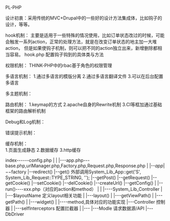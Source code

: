   PL-PHP

  设计初衷：采用传统的MVC+Drupal中的一些好的设计方法集成体，比如钩子的设计，等等。
  
  
  hook机制：
	主要是适用于一些特殊的情况使用，比如订单状态改过的时候，可能会触发一系列action，正常的处理方法，就是在改变订单状态的地主加一大堆action，
	但是如果使钩子机制，则可以把不同的action独立出来，新增删除都相当容易。
	hook.php   配置钩子钩到的具体类与方法
  
  
  权限机制：
  THINK-PHP中的rbac基于角色的权限管理
  
  
  多语言机制：
	1.通过多语言的模版分离
	2.通过多语言翻译文件
	3.可以在后台配置多语言
  
  
  多主题机制：
  
  
  路由机制：
	1.keymap的方式
	2.apache自身的Rewrite机制
	3.CI等框加通过基础框架的路由解析机制
  
  
  Debug和Log机制：
  
  
  错误提示机制：
  
  
  缓存机制：  
	1.页面生成静态
	2.数据缓存
	3.http缓存
  
  
   index------config.php
          |
          |
          |---app.php---base.php,urlManager.php,Factory.php,Request.php,Response.php
                      |
                      |--$app
                      |--$factory
                      |--redirect()
                      |--get()   外部调用System_Lib_App::get('S', System_Lib_Request::TYPE_STRING, '');
                      |--getPost()
                      |--getRequest()
                      |--getCookie()
                      |--setCookie()
                      |--delCookie()
                      |--createUrl()
                      |--getConfig()
                      |
                      |--run()----xxx.php（对应的action和method）
                                        |
                                        |
                                        |----System_Lib_Controller
                                        |            |---$layoutName    定义layout相关功能
                                        |            |---layout()
                                        |            |---getViewPath()
                                        |            |---getPath()
                                        |            |---widget()
                                        |
                                        |----method,具体对应的功能实现
                                                        |---Controller 控制器
                                                        |       |---selfInterceptors    配置拦截器
                                                        |       |---
                                                        |---Modle  请求数据源/API
                                                                    |---DbDriver